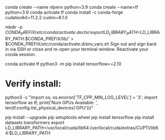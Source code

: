 conda create --name nlpenv python=3.9
conda create --name=tf python=3.9
conda activate tf
conda install -c conda-forge cudatoolkit=11.2.2 cudnn=8.1.0

mkdir -p $CONDA_PREFIX/etc/conda/activate.d
echo 'export LD_LIBRARY_PATH=$LD_LIBRARY_PATH:$CONDA_PREFIX/lib/' > $CONDA_PREFIX/etc/conda/activate.d/env_vars.sh
Sign out and sign back in via SSH or close and re-open your terminal window. Reactivate your conda session.

conda activate tf
python3 -m pip install tensorflow==2.10

# Verify install:
python3 -c "import os; os.environ['TF_CPP_MIN_LOG_LEVEL'] = '3'; import tensorflow as tf; print('Num GPUs Available: ', len(tf.config.list_physical_devices('GPU')))"

pip install --upgrade pip setuptools wheel
pip install tensorflow
pip install datasets transformers
export LD_LIBRARY_PATH=/usr/local/cuda/lib64:/usr/local/cuda/extras/CUPTI/lib64:$LD_LIBRARY_PATH
